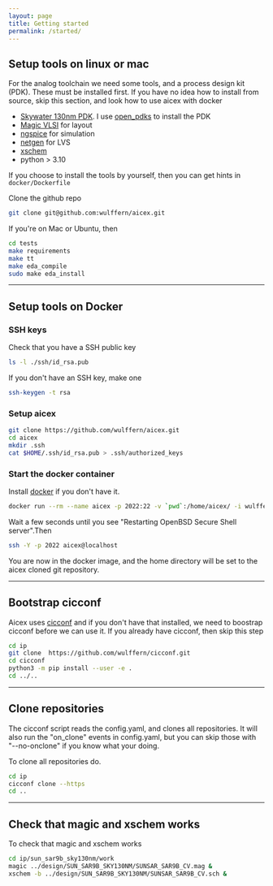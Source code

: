 ```yaml
---
layout: page
title: Getting started
permalink: /started/
---
```


## Setup tools on linux or mac

For the analog toolchain we need some tools, and a process design kit (PDK).
These must be installed first. If you have no idea how to install from source,
skip this section, and look how to use aicex with docker

- [Skywater 130nm PDK](https://github.com/google/skywater-pdk). I use [open_pdks](https://github.com/RTimothyEdwards/open_pdks) to install the PDK
- [Magic VLSI](https://github.com/RTimothyEdwards/magic) for layout
- [ngspice](https://git.code.sf.net/p/ngspice/ngspice) for simulation 
- [netgen](https://github.com/RTimothyEdwards/netgen.git) for LVS
- [xschem](https://github.com/StefanSchippers/xschem)
- python > 3.10

If you choose to install the tools by yourself, then you can get hints in
`docker/Dockerfile`

Clone the github repo 

```bash
git clone git@github.com:wulffern/aicex.git
```

If you're on Mac or Ubuntu, then

```bash
cd tests
make requirements
make tt
make eda_compile
sudo make eda_install
```

---

## Setup tools on Docker

### SSH keys 
Check that you have a SSH public key 

``` bash
ls -l ./ssh/id_rsa.pub
```

If you don't have an SSH key, make one 

``` bash
ssh-keygen -t rsa
```

### Setup aicex 

``` bash
git clone https://github.com/wulffern/aicex.git
cd aicex
mkdir .ssh
cat $HOME/.ssh/id_rsa.pub > .ssh/authorized_keys

```

### Start the docker container

Install [docker](https://www.docker.com) if you don't have it.


``` bash
docker run --rm --name aicex -p 2022:22 -v `pwd`:/home/aicex/ -i wulffern/aicex:0.1.1 &
```

Wait a few seconds until you see "Restarting OpenBSD Secure Shell server".Then

``` sh
ssh -Y -p 2022 aicex@localhost
```

You are now in the docker image, and the home directory will be set to the aicex
cloned git repository.

---

## Bootstrap cicconf 

Aicex uses [cicconf](https://github.com/wulffern/cicconf) and if you don't have
that installed, we need to
boostrap cicconf before we can use it. If you already have cicconf, then skip
this step

``` bash
cd ip 
git clone  https://github.com/wulffern/cicconf.git
cd cicconf
python3 -m pip install --user -e .
cd ../..
```

---

## Clone repositories

The cicconf script reads the config.yaml, and clones all repositories. 
It will also run the "on_clone" events in config.yaml, but you can skip those
with "--no-onclone" if you know what your doing.

To clone all repositories do.

``` bash
cd ip
cicconf clone --https
cd ..
```

---

## Check that magic and xschem works

To check that magic and xschem works

``` sh
cd ip/sun_sar9b_sky130nm/work 
magic ../design/SUN_SAR9B_SKY130NM/SUNSAR_SAR9B_CV.mag &
xschem -b ../design/SUN_SAR9B_SKY130NM/SUNSAR_SAR9B_CV.sch &
```

